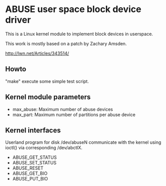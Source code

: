 # ABUSE user space block device driver

This is a Linux kernel module to implement block devices in userspace.

This work is mostly based on a patch by Zachary Amsden.

http://lwn.net/Articles/343514/

## Howto

"make" execute some simple test script.

## Kernel module parameters

- max_abuse: Maximum number of abuse devices
- max_part: Maximum number of partitions per abuse device

## Kernel interfaces

Userland program for disk /dev/abuseN communicate with the kernel using ioctl() via corresponding /dev/abctlX.

- ABUSE_GET_STATUS
- ABUSE_SET_STATUS
- ABUSE_RESET
- ABUSE_GET_BIO
- ABUSE_PUT_BIO
